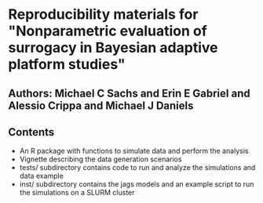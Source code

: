 # Reproducibility materials for "Nonparametric evaluation of surrogacy in Bayesian adaptive platform studies"
## Authors: Michael C Sachs and Erin E Gabriel and Alessio Crippa and Michael J Daniels

## Contents

- An R package with functions to simulate data and perform the analysis
- Vignette describing the data generation scenarios
- tests/ subdirectory contains code to run and analyze the simulations and data example
- inst/ subdirectory contains the jags models and an example script to run the simulations on a SLURM cluster
